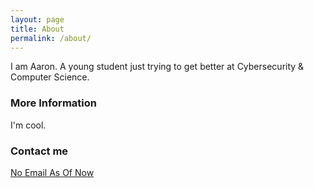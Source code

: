 ```yaml
---
layout: page
title: About
permalink: /about/
---
```


I am Aaron. A young student just trying to get better at Cybersecurity & Computer Science.

### More Information

I'm cool. 

### Contact me

[No Email As Of Now](mailto:aaronfriedtech@gmail.com)